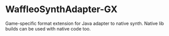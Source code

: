 # WaffleoSynthAdapter-GX
Game-specific format extension for Java adapter to native synth. Native lib builds can be used with native code too.
